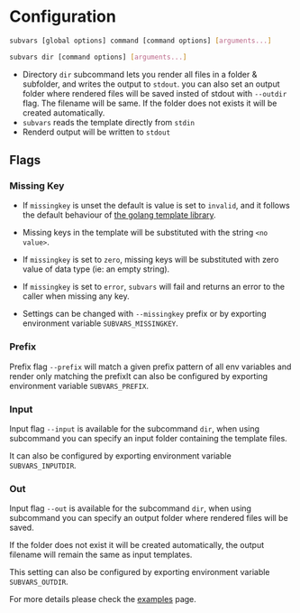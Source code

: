 # Configuration

```bash
subvars [global options] command [command options] [arguments...]
```

```bash
subvars dir [command options] [arguments...]
```

* Directory `dir` subcommand lets you render all files in a folder & subfolder, and writes the output to `stdout`.
  you can also set an output folder where rendered files will be saved insted of stdout with `--outdir` flag. The filename will be same. If the folder does not exists it will be created automatically.
* `subvars` reads the template directly from `stdin`
* Renderd output will be written to `stdout`

## Flags

### Missing Key

* If `missingkey` is unset the  default is value is set to `invalid`,
  and it follows the default behaviour of [the golang template library](https://golang.org/pkg/text/template/#Template.Option).

* Missing keys in the template will be substituted with the string `<no value>`.

* If `missingkey` is set to `zero`, missing keys will be substituted with zero value of data type (ie: an empty
  string).

* If `missingkey` is set to `error`, `subvars` will fail and
  returns an error to the caller when missing any key.

* Settings can be changed with `--missingkey` prefix or by exporting environment variable `SUBVARS_MISSINGKEY`.

### Prefix
Prefix flag `--prefix` will match a given prefix pattern of all env variables and render only matching the prefixIt can also be configured by exporting environment variable `SUBVARS_PREFIX`.


### Input
Input flag `--input` is available for the subcommand `dir`, when using subcommand you can specify an input folder containing the template files.

It can also be configured by exporting environment variable `SUBVARS_INPUTDIR`.


### Out
Input flag `--out` is available for the subcommand `dir`, when using subcommand you can specify an output folder where rendered files will be saved.

If the folder does not exist it will be created automatically, the output filename will remain the same as input templates.

This setting can also be configured by exporting environment variable `SUBVARS_OUTDIR`.

For more details please check the [examples](03-usage-examples.md) page.
